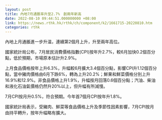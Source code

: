```yaml
---
layout: post
title: 內地7月通脹率升至2.7%　創兩年新高
date: 2022-08-10 09:44:51.000000000 +08:00
link: https://news.rthk.hk/rthk/ch/component/k2/1661715-20220810.htm
categories: rthk
---
```


內地上月通脹進一步升温，連續第2個月上升，升至兩年高位。

國家統計局公布，7月居民消費價格指數(CPI)按年升2.7%，較6月加快0.2個百分點，低於預期，市場原本估計升2.9%。

上月食品價格按年上升6.3%，升幅較6月擴大3.4個百分點，影響CPI升1.12個百分點，當中豬肉價格由6月下跌6%，轉為上升20.2%；鮮果和鮮菜價格分別上升16.9%和12.9%。非食品價格上升1.9%，升幅按月回落0.6個百分點；汽油、柴油和液化石油氣價格仍然升20%以上，但升幅有所減慢。

7月CPI按月升0.5%，符合預期。今年首7個月CPI按年升1.8%。

國家統計局表示，受豬肉、鮮菜等食品價格上升及季節性因素影響，7月CPI按月由持平轉升，按年升幅略有擴大。
